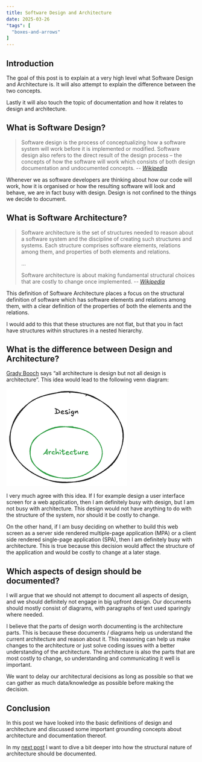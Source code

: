 ```yaml
---
title: Software Design and Architecture
date: 2025-03-26
"tags": [
  "boxes-and-arrows"
]
---
```


## Introduction

The goal of this post is to explain at a very high level what Software Design and Architecture is. It will also attempt to explain the difference between the two concepts.

Lastly it will also touch the topic of documentation and how it relates to design and architecture. 

## What is Software Design?

> Software design is the process of conceptualizing how a software system will work before it is implemented or modified. Software design also refers to the direct result of the design process – the concepts of how the software will work which consists of both design documentation and undocumented concepts.
> <cite>-- [Wikipedia](https://en.wikipedia.org/wiki/Software_design)</cite>

Whenever we as software developers are thinking about how our code will work, how it is organised or how the resulting software will look and behave, we are in fact busy with design. Design is not confined to the things we decide to document.

## What is Software Architecture?

> Software architecture is the set of structures needed to reason about a software system and the discipline of creating such structures and systems. Each structure comprises software elements, relations among them, and properties of both elements and relations.
>
> ...
> 
> Software architecture is about making fundamental structural choices that are costly to change once implemented.
> <cite>-- [Wikipedia](https://en.wikipedia.org/wiki/Software_architecture)</cite>

This definition of Software Architecture places a focus on the structural definition of software which has software elements and relations among them, with a clear definition of the properties of both the elements and the relations.

I would add to this that these structures are not flat, but that you in fact have structures within structures in a nested hierarchy.

## What is the difference between Design and Architecture?

[Grady Booch](https://en.wikipedia.org/wiki/Grady_Booch) says “all architecture is design but not all design is architecture”. This idea would lead to the following venn diagram:

![All architecture is design](all-architecture-is-design.png)

I very much agree with this idea. If I for example design a user interface screen for a web application, then I am definitely busy with design, but I am not busy with architecture. This design would not have anything to do with the structure of the system, nor should it be costly to change.

On the other hand, if I am busy deciding on whether to build this web screen as a server side rendered multiple-page application (MPA) or a client side rendered single-page application (SPA), then I am definitely busy with architecture. This is true because this decision would affect the structure of the application and would be costly to change at a later stage.

## Which aspects of design should be documented?

I will argue that we should not attempt to document all aspects of design, and we should definitely not engage in big upfront design. Our documents should mostly consist of diagrams, with paragraphs of text used sparingly where needed. 

I believe that the parts of design worth documenting is the architecture parts. This is because these documents / diagrams help us understand the current architecture and reason about it. This reasoning can help us make changes to the architecture or just solve coding issues with a better understanding of the architecture. The architecture is also the parts that are most costly to change, so understanding and communicating it well is important.

We want to delay our architectural decisions as long as possible so that we can gather as much data/knowledge as possible before making the decision.

## Conclusion

In this post we have looked into the basic definitions of design and architecture and discussed some important grounding concepts about architecture and documentation thereof.

In my [next post](/posts/boxes-and-arrows/) I want to dive a bit deeper into how the structural nature of architecture should be documented.